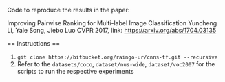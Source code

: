 Code to reproduce the results in the paper:

Improving Pairwise Ranking for Multi-label Image Classification
  Yuncheng Li, Yale Song, Jiebo Luo
  CVPR 2017, link: https://arxiv.org/abs/1704.03135

== Instructions ==

1. `git clone https://bitbucket.org/raingo-ur/cnns-tf.git --recursive`
2. Refer to the `datasets/coco`, `dataset/nus-wide`, `dataset/voc2007` for the scripts to run the respective experiments
